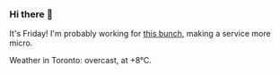 ### Hi there :wave:

It's Friday! I'm probably working for [this bunch](https://github.com/kohofinancial), making a service more micro.

Weather in Toronto: overcast, at +8°C.
